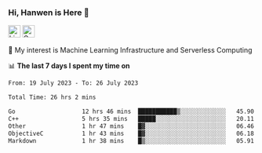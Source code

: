 ### Hi, Hanwen is Here 👋
<p>
	<a href="https://www.linkedin.com/in/liu-hanwen/"><img src="https://img.shields.io/badge/@hanwen-0A66C2?style=flat&logo=LinkedIn&logoColor=white" alt="Linkedin"  height="25px"/></a> 
	<a href="https://scholar.google.com/citations?user=HDF0su0AAAAJ"><img src="https://img.shields.io/badge/scholar-4385FE.svg?&style=plastic&logo=google-scholar&logoColor=white" alt="Google Scholar" height="25px"> </a>
</p>
🌱 My interest is Machine Learning Infrastructure and Serverless Computing

📊 **The last 7 days I spent my time on** 
<!--START_SECTION:waka-->

```txt
From: 19 July 2023 - To: 26 July 2023

Total Time: 26 hrs 2 mins

Go                   12 hrs 46 mins  ███████████▒░░░░░░░░░░░░░   45.90 %
C++                  5 hrs 35 mins   █████░░░░░░░░░░░░░░░░░░░░   20.11 %
Other                1 hr 47 mins    █▓░░░░░░░░░░░░░░░░░░░░░░░   06.46 %
ObjectiveC           1 hr 43 mins    █▓░░░░░░░░░░░░░░░░░░░░░░░   06.18 %
Markdown             1 hr 38 mins    █▒░░░░░░░░░░░░░░░░░░░░░░░   05.91 %
```

<!--END_SECTION:waka-->


<!--
**david990917/david990917** is a ✨ _special_ ✨ repository because its `README.md` (this file) appears on your GitHub profile.

Here are some ideas to get you started:

- 🔭 I’m currently working on ...
- 🌱 I’m currently learning ...
- 👯 I’m looking to collaborate on ...
- 🤔 I’m looking for help with ...
- 💬 Ask me about ...
- 📫 How to reach me: ...
- 😄 Pronouns: ...
- ⚡ Fun fact: ...
-->
